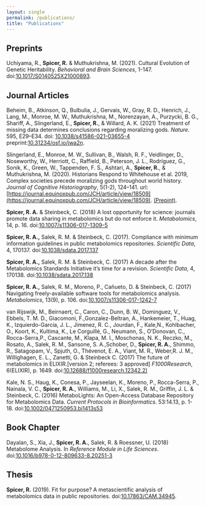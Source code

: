 ```yaml
---
layout: single
permalink: /publications/
title: "Publications"
---
```


## Preprints
Uchiyama, R., **Spicer, R.** & Muthukrishna, M. (2021). Cultural Evolution of Genetic Heritability. *Behavioral and Brain Sciences*, 1-147. doi:[10.1017/S0140525X21000893](https://doi.org/10.1017/S0140525X21000893).

## Journal Articles
Beheim, B., Atkinson, Q., Bulbulia, J., Gervais, W., Gray, R. D., Henrich, J., Lang, M., Monroe, M. W., Muthukrishna, M., Norenzayan, A., Purzycki, B. G., Shariff, A., Slingerland, E., **Spicer, R.**, & Willard, A. K. (2021) Treatment of missing data determines conclusions regarding moralizing gods. *Nature*. 595, E29–E34. doi: [10.1038/s41586-021-03655-4](https://doi.org/10.1038/s41586-021-03655-4) preprint:[10.31234/osf.io/jwa2n](https://doi.org/10.31234/osf.io/jwa2n).

Slingerland, E., Monroe, M. W., Sullivan, B., Walsh, R. F., Veidlinger, D., Noseworthy, W., Herriott, C., Raffield, B., Peterson, J. L., Rodríguez, G., Sonik, K., Green, W., Tappenden, F. S., Ashtari, A., **Spicer, R.**, & Muthukrishna, M. (2020). Historians Respond to Whitehouse et al. 2019, Complex societies precede moralizing gods throughout world history. *Journal of Cognitive Historiography*, 5(1-2), 124–141. url:[https://journal.equinoxpub.com/JCH/article/view/18509](https://journal.equinoxpub.com/JCH/article/view/18509). [(Prepint)](https://doi.org/10.31234/osf.io/2amjz).

**Spicer, R. A.** & Steinbeck, C. (2018) A lost opportunity for science: journals promote data sharing in metabolomics but do not enforce it. *Metabolomics*, 14, p. 16. doi:[10.1007/s11306-017-1309-5](https://doi.org/10.1007/s11306-017-1309-5)

**Spicer, R. A.,** Salek, R. M. & Steinbeck, C. (2017). Compliance with minimum information guidelines in public metabolomics repositories. *Scientific Data*, 4, 170137. doi:[10.1038/sdata.2017.137](https://doi.org/10.1038/sdata.2017.137)

**Spicer, R. A.,** Salek, R. M. & Steinbeck, C. (2017) A decade after the Metabolomics Standards Initiative it’s time for a revision. *Scientific Data*, 4, 170138. doi:[10.1038/sdata.2017.138](https://doi.org/10.1038/sdata.2017.138)

**Spicer, R. A.,** Salek, R. M., Moreno, P., Cañueto, D. & Steinbeck, C. (2017) Navigating freely-available software tools for metabolomics analysis. *Metabolomics*, 13(9), p. 106. doi:[10.1007/s11306-017-1242-7](https://doi.org/10.1007/s11306-017-1242-7)

van Rijswijk, M., Beirnaert, C., Caron, C., Dunn, B. W., Dominguez, V., Ebbels, T. M. D., Giacomoni, F.,Gonzalez-Beltran, A., Hankemeier, T., Huag, K., Izquierdo-Garcia, J. L., Jimenez, R. C., Jourdan, F., Kale,N., Kohlbacher, O., Koort, K., Kultima, K., Le Corguillé, G., Neumann, S., O’Donovan, C., Rocca-Serra,P., Cascante, M., Klapa, M. I., Moschonas, N. K., Reczko, M., Rosato, A., Salek, R. M., Sansone, S. A.,Schober, D., **Spicer, R. A.**, Shimmo, R., Satagopam, V., Spjuth, O., Thévenot, E. A., Viant, M. R., Weber,R. J. M., Willighagen, E. L., Zanetti, G. & Steinbeck C. (2017) The future of metabolomics in ELIXIR.[version 2; referees: 3 approved] *F1000Research*, 6(ELIXIR), p. 1649. doi:[10.12688/f1000research.12342.2)](https://doi.org/10.12688/f1000research.12342.2)

Kale, N. S., Haug, K., Conesa, P., Jayseelan, K., Moreno, P., Rocca-Serra, P., Nainala, V. C., **Spicer, R. A.**, Williams, M., Li, X., Salek, R. M., Griffin, J. L. & Steinbeck, C. (2016) MetaboLights: An Open-Access Database Repository for Metabolomics Data. *Current Protocols in Bioinformatics*. 53:14.13, p. 1-18. doi:[10.1002/0471250953.bi1413s53](https://doi.org/10.1002/0471250953.bi1413s53)

## Book Chapter
Dayalan, S., Xia, J., **Spicer, R. A.**, Salek, R. & Roessner, U. (2018) Metabolome Analysis. In *Reference Module in Life Sciences*. doi:[10.1016/b978-0-12-809633-8.20251-3](https://doi.org/10.1016/b978-0-12-809633-8.20251-3)

## Thesis
**Spicer, R.** (2019). Fit for purpose? A metascientific analysis of metabolomics data in public repositories. doi:[10.17863/CAM.34945](https://doi.org/10.17863/CAM.34945).
